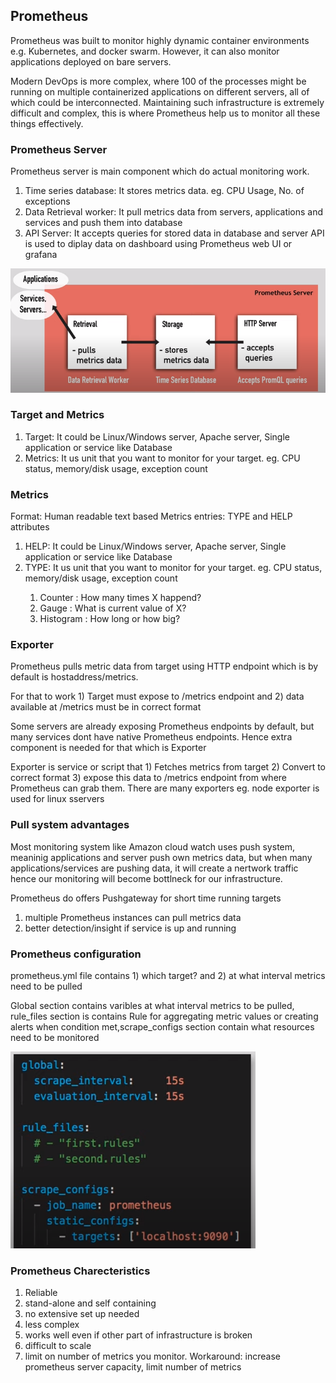 <h2> Prometheus </h2> 
<p>Prometheus was built to monitor highly dynamic container environments e.g. Kubernetes, and docker swarm. However, it can also monitor applications deployed on bare servers.</p>

<p> Modern DevOps is more complex, where 100 of the processes might be running on multiple containerized applications on different servers, all of which could be interconnected. Maintaining such infrastructure is extremely difficult and complex, this is where Prometheus help us to monitor all these things effectively. </p>
<h3>Prometheus Server</h3> 
Prometheus server is main component which do actual monitoring work.
<ol>
  <li>Time series database: It stores metrics data. eg. CPU Usage, No. of exceptions </li>
  <li>Data Retrieval worker: It pull metrics data from servers, applications and services and push them into database</li>
  <li>API Server: It accepts queries for stored data in database and server API is used to diplay data on dashboard using Prometheus web UI or grafana </li>
</ol> 
<img src="https://github.com/ShubhPatil95/Prometheus/blob/main/images/Prometheus-server.png">

<h3>Target and Metrics</h3> 
<ol>
  <li> Target: It could be Linux/Windows server, Apache server, Single application or service like Database</li>
  <li> Metrics: It us unit that you want to monitor for your target. eg. CPU status, memory/disk usage, exception count</li>
</ol> 

<h3>Metrics</h3> 
Format: Human readable text based
Metrics entries: TYPE and HELP attributes

<ol>
  <li> HELP: It could be Linux/Windows server, Apache server, Single application or service like Database</li>
  <li> TYPE: It us unit that you want to monitor for your target. eg. CPU status, memory/disk usage, exception count</li>
  <ol>
    <li>Counter : How many times X happend?</li>
    <li>Gauge : What is current value of X?</li>
    <li>Histogram : How long or how big?</li>
  </ol>
</ol> 

<h3>Exporter</h3> 
<p>Prometheus pulls metric data from target using HTTP endpoint which is by default is hostaddress/metrics.</p>
<p> For that to work 1) Target must expose to /metrics endpoint and 2) data available at /metrics must be in correct format</p>
<p> Some servers are already exposing Prometheus endpoints by default, but many services dont have native Prometheus endpoints. Hence extra component is needed for that which is Exporter</p>
<p>Exporter is service or script that 1) Fetches metrics from target 2) Convert to correct format 3) expose this data to /metrics endpoint from where Prometheus can grab them. There are many exporters eg. node exporter is used for linux sservers</p>

<h3>Pull system advantages</h3> 
<p>Most monitoring system like Amazon cloud watch uses push system, meaninig applications and server push own metrics data, but when many applications/services are pushing data, it will create a nertwork traffic hence our monitoring will become bottlneck for our infrastructure.</p>
<p>Prometheus do offers Pushgateway for short time running targets</p>
<ol>
  <li> multiple Prometheus instances can pull metrics data</li>
  <li> better detection/insight if service is up and running</li>
</ol> 

<h3>Prometheus configuration</h3>
<p>prometheus.yml file contains 1) which target? and 2) at what interval metrics need to be pulled</p>

<p> Global section contains varibles at what interval metrics to be pulled, rule_files section is contains Rule for aggregating metric values or creating alerts when condition met,scrape_configs section contain what resources need to be monitored</p>

<img src="https://github.com/ShubhPatil95/Prometheus/blob/main/images/config.png" alt="Default config file">

<h3>Prometheus Charecteristics</h3>
<ol>
  <li> Reliable</li>
  <li> stand-alone and self containing</li>
  <li> no extensive set up needed</li>
  <li> less complex</li>
  <li> works well even if other part of infrastructure is broken</li>
  <li> difficult to scale</li>
  <li> limit on number of metrics you monitor. Workaround: increase prometheus server capacity, limit number of metrics</li>
</ol> 

</p>
